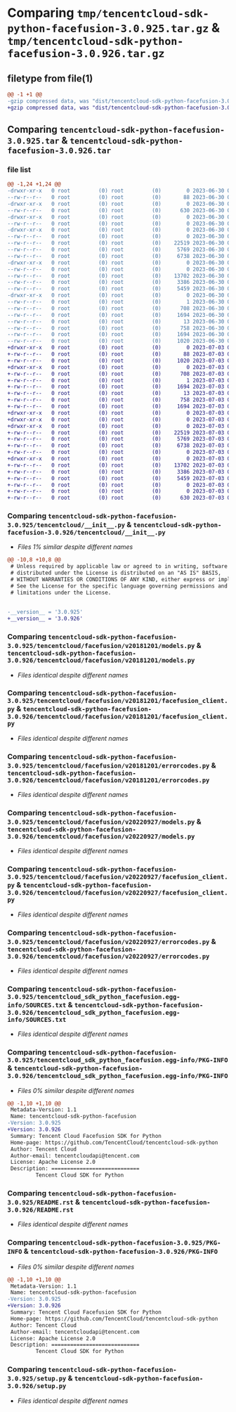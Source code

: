 # Comparing `tmp/tencentcloud-sdk-python-facefusion-3.0.925.tar.gz` & `tmp/tencentcloud-sdk-python-facefusion-3.0.926.tar.gz`

## filetype from file(1)

```diff
@@ -1 +1 @@
-gzip compressed data, was "dist/tencentcloud-sdk-python-facefusion-3.0.925.tar", last modified: Fri Jun 30 02:14:03 2023, max compression
+gzip compressed data, was "dist/tencentcloud-sdk-python-facefusion-3.0.926.tar", last modified: Mon Jul  3 00:26:37 2023, max compression
```

## Comparing `tencentcloud-sdk-python-facefusion-3.0.925.tar` & `tencentcloud-sdk-python-facefusion-3.0.926.tar`

### file list

```diff
@@ -1,24 +1,24 @@
-drwxr-xr-x   0 root         (0) root         (0)        0 2023-06-30 02:14:03.000000 tencentcloud-sdk-python-facefusion-3.0.925/
--rw-r--r--   0 root         (0) root         (0)       88 2023-06-30 02:14:03.000000 tencentcloud-sdk-python-facefusion-3.0.925/setup.cfg
-drwxr-xr-x   0 root         (0) root         (0)        0 2023-06-30 02:14:03.000000 tencentcloud-sdk-python-facefusion-3.0.925/tencentcloud/
--rw-r--r--   0 root         (0) root         (0)      630 2023-06-30 02:14:03.000000 tencentcloud-sdk-python-facefusion-3.0.925/tencentcloud/__init__.py
-drwxr-xr-x   0 root         (0) root         (0)        0 2023-06-30 02:14:03.000000 tencentcloud-sdk-python-facefusion-3.0.925/tencentcloud/facefusion/
--rw-r--r--   0 root         (0) root         (0)        0 2023-06-30 02:14:03.000000 tencentcloud-sdk-python-facefusion-3.0.925/tencentcloud/facefusion/__init__.py
-drwxr-xr-x   0 root         (0) root         (0)        0 2023-06-30 02:14:03.000000 tencentcloud-sdk-python-facefusion-3.0.925/tencentcloud/facefusion/v20181201/
--rw-r--r--   0 root         (0) root         (0)        0 2023-06-30 02:14:03.000000 tencentcloud-sdk-python-facefusion-3.0.925/tencentcloud/facefusion/v20181201/__init__.py
--rw-r--r--   0 root         (0) root         (0)    22519 2023-06-30 02:14:03.000000 tencentcloud-sdk-python-facefusion-3.0.925/tencentcloud/facefusion/v20181201/models.py
--rw-r--r--   0 root         (0) root         (0)     5769 2023-06-30 02:14:03.000000 tencentcloud-sdk-python-facefusion-3.0.925/tencentcloud/facefusion/v20181201/facefusion_client.py
--rw-r--r--   0 root         (0) root         (0)     6738 2023-06-30 02:14:03.000000 tencentcloud-sdk-python-facefusion-3.0.925/tencentcloud/facefusion/v20181201/errorcodes.py
-drwxr-xr-x   0 root         (0) root         (0)        0 2023-06-30 02:14:03.000000 tencentcloud-sdk-python-facefusion-3.0.925/tencentcloud/facefusion/v20220927/
--rw-r--r--   0 root         (0) root         (0)        0 2023-06-30 02:14:03.000000 tencentcloud-sdk-python-facefusion-3.0.925/tencentcloud/facefusion/v20220927/__init__.py
--rw-r--r--   0 root         (0) root         (0)    13702 2023-06-30 02:14:03.000000 tencentcloud-sdk-python-facefusion-3.0.925/tencentcloud/facefusion/v20220927/models.py
--rw-r--r--   0 root         (0) root         (0)     3386 2023-06-30 02:14:03.000000 tencentcloud-sdk-python-facefusion-3.0.925/tencentcloud/facefusion/v20220927/facefusion_client.py
--rw-r--r--   0 root         (0) root         (0)     5459 2023-06-30 02:14:03.000000 tencentcloud-sdk-python-facefusion-3.0.925/tencentcloud/facefusion/v20220927/errorcodes.py
-drwxr-xr-x   0 root         (0) root         (0)        0 2023-06-30 02:14:03.000000 tencentcloud-sdk-python-facefusion-3.0.925/tencentcloud_sdk_python_facefusion.egg-info/
--rw-r--r--   0 root         (0) root         (0)        1 2023-06-30 02:14:03.000000 tencentcloud-sdk-python-facefusion-3.0.925/tencentcloud_sdk_python_facefusion.egg-info/dependency_links.txt
--rw-r--r--   0 root         (0) root         (0)      708 2023-06-30 02:14:03.000000 tencentcloud-sdk-python-facefusion-3.0.925/tencentcloud_sdk_python_facefusion.egg-info/SOURCES.txt
--rw-r--r--   0 root         (0) root         (0)     1694 2023-06-30 02:14:03.000000 tencentcloud-sdk-python-facefusion-3.0.925/tencentcloud_sdk_python_facefusion.egg-info/PKG-INFO
--rw-r--r--   0 root         (0) root         (0)       13 2023-06-30 02:14:03.000000 tencentcloud-sdk-python-facefusion-3.0.925/tencentcloud_sdk_python_facefusion.egg-info/top_level.txt
--rw-r--r--   0 root         (0) root         (0)      758 2023-06-30 02:14:03.000000 tencentcloud-sdk-python-facefusion-3.0.925/README.rst
--rw-r--r--   0 root         (0) root         (0)     1694 2023-06-30 02:14:03.000000 tencentcloud-sdk-python-facefusion-3.0.925/PKG-INFO
--rw-r--r--   0 root         (0) root         (0)     1020 2023-06-30 02:14:03.000000 tencentcloud-sdk-python-facefusion-3.0.925/setup.py
+drwxr-xr-x   0 root         (0) root         (0)        0 2023-07-03 00:26:37.000000 tencentcloud-sdk-python-facefusion-3.0.926/
+-rw-r--r--   0 root         (0) root         (0)       88 2023-07-03 00:26:37.000000 tencentcloud-sdk-python-facefusion-3.0.926/setup.cfg
+-rw-r--r--   0 root         (0) root         (0)     1020 2023-07-03 00:26:37.000000 tencentcloud-sdk-python-facefusion-3.0.926/setup.py
+drwxr-xr-x   0 root         (0) root         (0)        0 2023-07-03 00:26:37.000000 tencentcloud-sdk-python-facefusion-3.0.926/tencentcloud_sdk_python_facefusion.egg-info/
+-rw-r--r--   0 root         (0) root         (0)      708 2023-07-03 00:26:37.000000 tencentcloud-sdk-python-facefusion-3.0.926/tencentcloud_sdk_python_facefusion.egg-info/SOURCES.txt
+-rw-r--r--   0 root         (0) root         (0)        1 2023-07-03 00:26:37.000000 tencentcloud-sdk-python-facefusion-3.0.926/tencentcloud_sdk_python_facefusion.egg-info/dependency_links.txt
+-rw-r--r--   0 root         (0) root         (0)     1694 2023-07-03 00:26:37.000000 tencentcloud-sdk-python-facefusion-3.0.926/tencentcloud_sdk_python_facefusion.egg-info/PKG-INFO
+-rw-r--r--   0 root         (0) root         (0)       13 2023-07-03 00:26:37.000000 tencentcloud-sdk-python-facefusion-3.0.926/tencentcloud_sdk_python_facefusion.egg-info/top_level.txt
+-rw-r--r--   0 root         (0) root         (0)      758 2023-07-03 00:26:37.000000 tencentcloud-sdk-python-facefusion-3.0.926/README.rst
+-rw-r--r--   0 root         (0) root         (0)     1694 2023-07-03 00:26:37.000000 tencentcloud-sdk-python-facefusion-3.0.926/PKG-INFO
+drwxr-xr-x   0 root         (0) root         (0)        0 2023-07-03 00:26:37.000000 tencentcloud-sdk-python-facefusion-3.0.926/tencentcloud/
+drwxr-xr-x   0 root         (0) root         (0)        0 2023-07-03 00:26:37.000000 tencentcloud-sdk-python-facefusion-3.0.926/tencentcloud/facefusion/
+drwxr-xr-x   0 root         (0) root         (0)        0 2023-07-03 00:26:37.000000 tencentcloud-sdk-python-facefusion-3.0.926/tencentcloud/facefusion/v20181201/
+-rw-r--r--   0 root         (0) root         (0)    22519 2023-07-03 00:26:37.000000 tencentcloud-sdk-python-facefusion-3.0.926/tencentcloud/facefusion/v20181201/models.py
+-rw-r--r--   0 root         (0) root         (0)     5769 2023-07-03 00:26:37.000000 tencentcloud-sdk-python-facefusion-3.0.926/tencentcloud/facefusion/v20181201/facefusion_client.py
+-rw-r--r--   0 root         (0) root         (0)     6738 2023-07-03 00:26:37.000000 tencentcloud-sdk-python-facefusion-3.0.926/tencentcloud/facefusion/v20181201/errorcodes.py
+-rw-r--r--   0 root         (0) root         (0)        0 2023-07-03 00:26:37.000000 tencentcloud-sdk-python-facefusion-3.0.926/tencentcloud/facefusion/v20181201/__init__.py
+drwxr-xr-x   0 root         (0) root         (0)        0 2023-07-03 00:26:37.000000 tencentcloud-sdk-python-facefusion-3.0.926/tencentcloud/facefusion/v20220927/
+-rw-r--r--   0 root         (0) root         (0)    13702 2023-07-03 00:26:37.000000 tencentcloud-sdk-python-facefusion-3.0.926/tencentcloud/facefusion/v20220927/models.py
+-rw-r--r--   0 root         (0) root         (0)     3386 2023-07-03 00:26:37.000000 tencentcloud-sdk-python-facefusion-3.0.926/tencentcloud/facefusion/v20220927/facefusion_client.py
+-rw-r--r--   0 root         (0) root         (0)     5459 2023-07-03 00:26:37.000000 tencentcloud-sdk-python-facefusion-3.0.926/tencentcloud/facefusion/v20220927/errorcodes.py
+-rw-r--r--   0 root         (0) root         (0)        0 2023-07-03 00:26:37.000000 tencentcloud-sdk-python-facefusion-3.0.926/tencentcloud/facefusion/v20220927/__init__.py
+-rw-r--r--   0 root         (0) root         (0)        0 2023-07-03 00:26:37.000000 tencentcloud-sdk-python-facefusion-3.0.926/tencentcloud/facefusion/__init__.py
+-rw-r--r--   0 root         (0) root         (0)      630 2023-07-03 00:26:37.000000 tencentcloud-sdk-python-facefusion-3.0.926/tencentcloud/__init__.py
```

### Comparing `tencentcloud-sdk-python-facefusion-3.0.925/tencentcloud/__init__.py` & `tencentcloud-sdk-python-facefusion-3.0.926/tencentcloud/__init__.py`

 * *Files 1% similar despite different names*

```diff
@@ -10,8 +10,8 @@
 # Unless required by applicable law or agreed to in writing, software
 # distributed under the License is distributed on an "AS IS" BASIS,
 # WITHOUT WARRANTIES OR CONDITIONS OF ANY KIND, either express or implied.
 # See the License for the specific language governing permissions and
 # limitations under the License.
 
 
-__version__ = '3.0.925'
+__version__ = '3.0.926'
```

### Comparing `tencentcloud-sdk-python-facefusion-3.0.925/tencentcloud/facefusion/v20181201/models.py` & `tencentcloud-sdk-python-facefusion-3.0.926/tencentcloud/facefusion/v20181201/models.py`

 * *Files identical despite different names*

### Comparing `tencentcloud-sdk-python-facefusion-3.0.925/tencentcloud/facefusion/v20181201/facefusion_client.py` & `tencentcloud-sdk-python-facefusion-3.0.926/tencentcloud/facefusion/v20181201/facefusion_client.py`

 * *Files identical despite different names*

### Comparing `tencentcloud-sdk-python-facefusion-3.0.925/tencentcloud/facefusion/v20181201/errorcodes.py` & `tencentcloud-sdk-python-facefusion-3.0.926/tencentcloud/facefusion/v20181201/errorcodes.py`

 * *Files identical despite different names*

### Comparing `tencentcloud-sdk-python-facefusion-3.0.925/tencentcloud/facefusion/v20220927/models.py` & `tencentcloud-sdk-python-facefusion-3.0.926/tencentcloud/facefusion/v20220927/models.py`

 * *Files identical despite different names*

### Comparing `tencentcloud-sdk-python-facefusion-3.0.925/tencentcloud/facefusion/v20220927/facefusion_client.py` & `tencentcloud-sdk-python-facefusion-3.0.926/tencentcloud/facefusion/v20220927/facefusion_client.py`

 * *Files identical despite different names*

### Comparing `tencentcloud-sdk-python-facefusion-3.0.925/tencentcloud/facefusion/v20220927/errorcodes.py` & `tencentcloud-sdk-python-facefusion-3.0.926/tencentcloud/facefusion/v20220927/errorcodes.py`

 * *Files identical despite different names*

### Comparing `tencentcloud-sdk-python-facefusion-3.0.925/tencentcloud_sdk_python_facefusion.egg-info/SOURCES.txt` & `tencentcloud-sdk-python-facefusion-3.0.926/tencentcloud_sdk_python_facefusion.egg-info/SOURCES.txt`

 * *Files identical despite different names*

### Comparing `tencentcloud-sdk-python-facefusion-3.0.925/tencentcloud_sdk_python_facefusion.egg-info/PKG-INFO` & `tencentcloud-sdk-python-facefusion-3.0.926/tencentcloud_sdk_python_facefusion.egg-info/PKG-INFO`

 * *Files 0% similar despite different names*

```diff
@@ -1,10 +1,10 @@
 Metadata-Version: 1.1
 Name: tencentcloud-sdk-python-facefusion
-Version: 3.0.925
+Version: 3.0.926
 Summary: Tencent Cloud Facefusion SDK for Python
 Home-page: https://github.com/TencentCloud/tencentcloud-sdk-python
 Author: Tencent Cloud
 Author-email: tencentcloudapi@tencent.com
 License: Apache License 2.0
 Description: ============================
         Tencent Cloud SDK for Python
```

### Comparing `tencentcloud-sdk-python-facefusion-3.0.925/README.rst` & `tencentcloud-sdk-python-facefusion-3.0.926/README.rst`

 * *Files identical despite different names*

### Comparing `tencentcloud-sdk-python-facefusion-3.0.925/PKG-INFO` & `tencentcloud-sdk-python-facefusion-3.0.926/PKG-INFO`

 * *Files 0% similar despite different names*

```diff
@@ -1,10 +1,10 @@
 Metadata-Version: 1.1
 Name: tencentcloud-sdk-python-facefusion
-Version: 3.0.925
+Version: 3.0.926
 Summary: Tencent Cloud Facefusion SDK for Python
 Home-page: https://github.com/TencentCloud/tencentcloud-sdk-python
 Author: Tencent Cloud
 Author-email: tencentcloudapi@tencent.com
 License: Apache License 2.0
 Description: ============================
         Tencent Cloud SDK for Python
```

### Comparing `tencentcloud-sdk-python-facefusion-3.0.925/setup.py` & `tencentcloud-sdk-python-facefusion-3.0.926/setup.py`

 * *Files identical despite different names*

